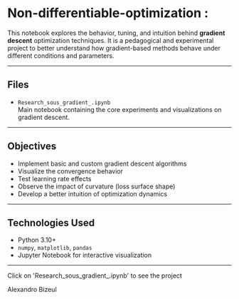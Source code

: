# Non-differentiable-optimization :

This notebook explores the behavior, tuning, and intuition behind **gradient descent** optimization techniques. It is a pedagogical and experimental project to better understand how gradient-based methods behave under different conditions and parameters.

---

## Files

- `Research_sous_gradient_.ipynb`  
  Main notebook containing the core experiments and visualizations on gradient descent.

---

## Objectives

- Implement basic and custom gradient descent algorithms
- Visualize the convergence behavior
- Test learning rate effects
- Observe the impact of curvature (loss surface shape)
- Develop a better intuition of optimization dynamics

---

## Technologies Used

- Python 3.10+
- `numpy`, `matplotlib`, `pandas`
- Jupyter Notebook for interactive visualization

---
Click on 'Research_sous_gradient_.ipynb' to see the project

Alexandro Bizeul
